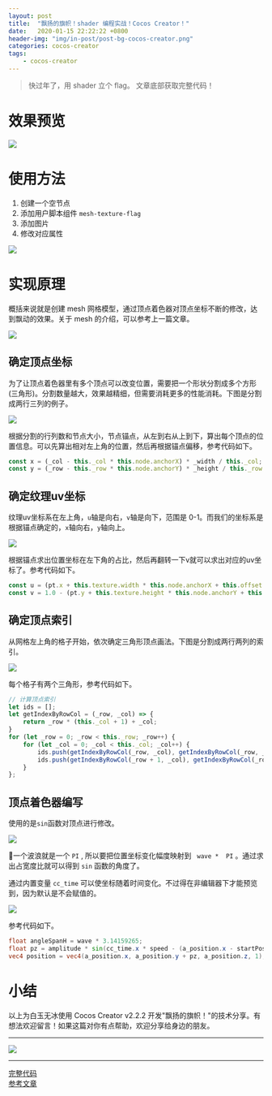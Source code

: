 ```yaml
---
layout: post
title:  "飘扬的旗帜！shader 编程实战！Cocos Creator！"
date:   2020-01-15 22:22:22 +0800
header-img: "img/in-post/post-bg-cocos-creator.png"
categories: cocos-creator
tags:
    - cocos-creator
---
```


> 快过年了，用 shader 立个 flag。 文章底部获取完整代码！

# 效果预览

![](/img/in-post/202001/15-result.gif)  

# 使用方法

1. 创建一个空节点
2. 添加用户脚本组件 `mesh-texture-flag`
3. 添加图片
4. 修改对应属性

![](/img/in-post/202001/15-01.png)  

# 实现原理

概括来说就是创建 mesh 网格模型，通过顶点着色器对顶点坐标不断的修改，达到飘动的效果。关于 mesh 的介绍，可以参考上一篇文章。

![](/img/in-post/202001/15-02.jpeg)  

## 确定顶点坐标

为了让顶点着色器里有多个顶点可以改变位置，需要把一个形状分割成多个方形(三角形)。分割数量越大，效果越精细，但需要消耗更多的性能消耗。下图是分割成两行三列的例子。

![](/img/in-post/202001/15-03.jpeg)  

根据分割的行列数和节点大小，节点锚点，从左到右从上到下，算出每个顶点的位置信息。可以先算出相对左上角的位置，然后再根据锚点偏移，参考代码如下。

```js
const x = (_col - this._col * this.node.anchorX) * _width / this._col;
const y = (_row - this._row * this.node.anchorY) * _height / this._row;
```

## 确定纹理uv坐标

纹理uv坐标系在左上角，`u`轴是向右，`v`轴是向下，范围是 0-1。而我们的坐标系是根据锚点确定的，`x`轴向右，`y`轴向上。

![](/img/in-post/202001/15-04.jpeg)  

根据锚点求出位置坐标在左下角的占比，然后再翻转一下v就可以求出对应的uv坐标了。参考代码如下。

```js
const u = (pt.x + this.texture.width * this.node.anchorX + this.offset.x) / this.texture.width;
const v = 1.0 - (pt.y + this.texture.height * this.node.anchorY + this.offset.y) / this.texture.height;
```


## 确定顶点索引

从网格左上角的格子开始，依次确定三角形顶点画法。下图是分割成两行两列的索引。

![](/img/in-post/202001/15-05.jpeg)  

每个格子有两个三角形，参考代码如下。

```js
// 计算顶点索引 
let ids = [];
let getIndexByRowCol = (_row, _col) => {
    return _row * (this._col + 1) + _col;
}
for (let _row = 0; _row < this._row; _row++) {
    for (let _col = 0; _col < this._col; _col++) {
        ids.push(getIndexByRowCol(_row, _col), getIndexByRowCol(_row, _col + 1), getIndexByRowCol(_row + 1, _col));
        ids.push(getIndexByRowCol(_row + 1, _col), getIndexByRowCol(_row + 1, _col + 1), getIndexByRowCol(_row, _col + 1));
    }
};
```

## 顶点着色器编写

使用的是`sin`函数对顶点进行修改。

![](/img/in-post/202001/15-06.jpg)  

一个波浪就是一个 `PI` , 所以要把位置坐标变化幅度映射到 ` wave *  PI` 。通过求出占宽度比就可以得到 `sin` 函数的角度了。

通过内置变量 `cc_time` 可以使坐标随着时间变化。不过得在非编辑器下才能预览到，因为默认是不会赋值的。

![](/img/in-post/202001/15-07.png)  

参考代码如下。

```glsl
float angleSpanH = wave * 3.14159265;
float pz = amplitude * sin(cc_time.x * speed - (a_position.x - startPos.x + a_position.y - startPos.y) / textureWidth * angleSpanH);
vec4 position = vec4(a_position.x, a_position.y + pz, a_position.z, 1);
```


# 小结

以上为白玉无冰使用 Cocos Creator v2.2.2 开发"飘扬的旗帜！"的技术分享。有想法欢迎留言！如果这篇对你有点帮助，欢迎分享给身边的朋友。  

---

![](/img/in-post/bottom.png)  

---


[完整代码](https://github.com/baiyuwubing/cocos-creator-examples/tree/master/flag)   
[参考文章](https://mp.weixin.qq.com/s/E5ZjzIFozvPRIIytmtiuTQ)   